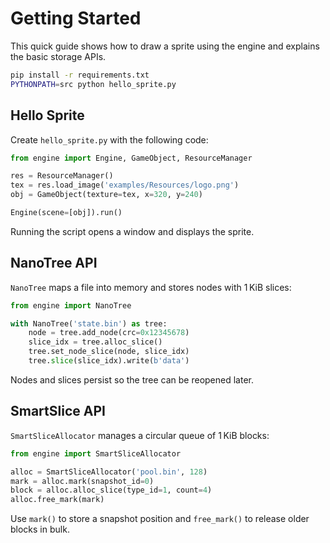 # Getting Started

This quick guide shows how to draw a sprite using the engine and explains the
basic storage APIs.

```bash
pip install -r requirements.txt
PYTHONPATH=src python hello_sprite.py
```

## Hello Sprite
Create `hello_sprite.py` with the following code:
```python
from engine import Engine, GameObject, ResourceManager

res = ResourceManager()
tex = res.load_image('examples/Resources/logo.png')
obj = GameObject(texture=tex, x=320, y=240)

Engine(scene=[obj]).run()
```
Running the script opens a window and displays the sprite.

## NanoTree API
`NanoTree` maps a file into memory and stores nodes with 1 KiB slices:
```python
from engine import NanoTree

with NanoTree('state.bin') as tree:
    node = tree.add_node(crc=0x12345678)
    slice_idx = tree.alloc_slice()
    tree.set_node_slice(node, slice_idx)
    tree.slice(slice_idx).write(b'data')
```
Nodes and slices persist so the tree can be reopened later.

## SmartSlice API
`SmartSliceAllocator` manages a circular queue of 1 KiB blocks:
```python
from engine import SmartSliceAllocator

alloc = SmartSliceAllocator('pool.bin', 128)
mark = alloc.mark(snapshot_id=0)
block = alloc.alloc_slice(type_id=1, count=4)
alloc.free_mark(mark)
```
Use `mark()` to store a snapshot position and `free_mark()` to release
older blocks in bulk.
